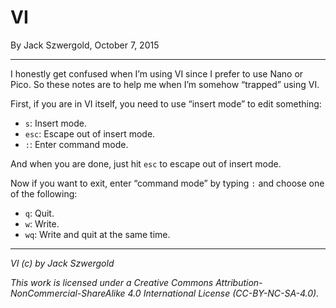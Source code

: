 # VI

By Jack Szwergold, October 7, 2015

***

I honestly get confused when I’m using VI since I prefer to use Nano or Pico. So these notes are to help me when I’m somehow “trapped” using VI.

First, if you are in VI itself, you need to use “insert mode” to edit something:

- `s`: Insert mode.
- `esc`: Escape out of insert mode.
- `:`: Enter command mode.

And when you are done, just hit `esc` to escape out of insert mode.

Now if you want to exit, enter “command mode” by typing `:` and choose one of the following:

- `q`: Quit.
- `w`: Write.
- `wq`: Write and quit at the same time.

***

*VI (c) by Jack Szwergold*

*This work is licensed under a Creative Commons Attribution-NonCommercial-ShareAlike 4.0 International License (CC-BY-NC-SA-4.0).*